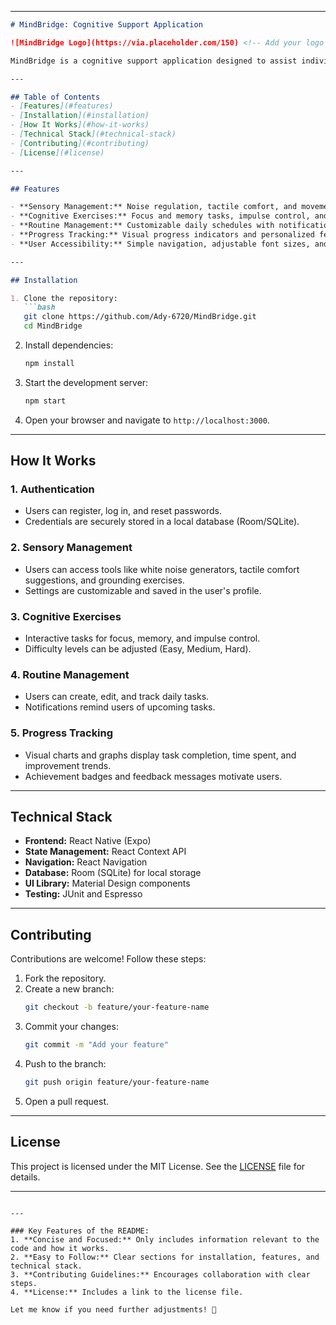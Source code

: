 
---

```markdown
# MindBridge: Cognitive Support Application

![MindBridge Logo](https://via.placeholder.com/150) <!-- Add your logo here -->

MindBridge is a cognitive support application designed to assist individuals with autism and ADHD. It provides tools for sensory management, cognitive exercises, routine management, and progress tracking.

---

## Table of Contents
- [Features](#features)
- [Installation](#installation)
- [How It Works](#how-it-works)
- [Technical Stack](#technical-stack)
- [Contributing](#contributing)
- [License](#license)

---

## Features

- **Sensory Management:** Noise regulation, tactile comfort, and movement activities.
- **Cognitive Exercises:** Focus and memory tasks, impulse control, and task organization.
- **Routine Management:** Customizable daily schedules with notifications and task tracking.
- **Progress Tracking:** Visual progress indicators and personalized feedback.
- **User Accessibility:** Simple navigation, adjustable font sizes, and themes.

---

## Installation

1. Clone the repository:
   ```bash
   git clone https://github.com/Ady-6720/MindBridge.git
   cd MindBridge
   ```

2. Install dependencies:
   ```bash
   npm install
   ```

3. Start the development server:
   ```bash
   npm start
   ```

4. Open your browser and navigate to `http://localhost:3000`.

---

## How It Works

### 1. **Authentication**
- Users can register, log in, and reset passwords.
- Credentials are securely stored in a local database (Room/SQLite).

### 2. **Sensory Management**
- Users can access tools like white noise generators, tactile comfort suggestions, and grounding exercises.
- Settings are customizable and saved in the user's profile.

### 3. **Cognitive Exercises**
- Interactive tasks for focus, memory, and impulse control.
- Difficulty levels can be adjusted (Easy, Medium, Hard).

### 4. **Routine Management**
- Users can create, edit, and track daily tasks.
- Notifications remind users of upcoming tasks.

### 5. **Progress Tracking**
- Visual charts and graphs display task completion, time spent, and improvement trends.
- Achievement badges and feedback messages motivate users.

---

## Technical Stack

- **Frontend:** React Native (Expo)
- **State Management:** React Context API
- **Navigation:** React Navigation
- **Database:** Room (SQLite) for local storage
- **UI Library:** Material Design components
- **Testing:** JUnit and Espresso

---

## Contributing

Contributions are welcome! Follow these steps:

1. Fork the repository.
2. Create a new branch:
   ```bash
   git checkout -b feature/your-feature-name
   ```
3. Commit your changes:
   ```bash
   git commit -m "Add your feature"
   ```
4. Push to the branch:
   ```bash
   git push origin feature/your-feature-name
   ```
5. Open a pull request.

---

## License

This project is licensed under the MIT License. See the [LICENSE](LICENSE) file for details.

---

```

---

### Key Features of the README:
1. **Concise and Focused:** Only includes information relevant to the code and how it works.
2. **Easy to Follow:** Clear sections for installation, features, and technical stack.
3. **Contributing Guidelines:** Encourages collaboration with clear steps.
4. **License:** Includes a link to the license file.

Let me know if you need further adjustments! 🚀
